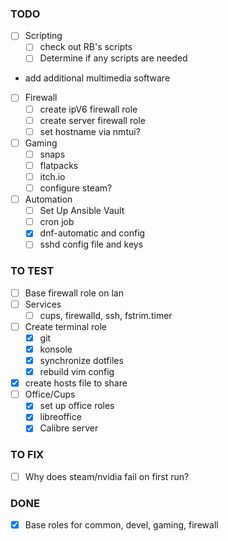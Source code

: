 ### TODO

 - [ ] Scripting
   - [ ] check out RB's scripts
   - [ ] Determine if any scripts are needed
 - add additional multimedia software
 - [ ] Firewall
   - [ ] create ipV6 firewall role
   - [ ] create server firewall role
   - [ ] set hostname via nmtui?
 - [ ] Gaming
   - [ ] snaps
   - [ ] flatpacks
   - [ ] itch.io
   - [ ] configure steam?
 - [ ] Automation
   - [ ] Set Up Ansible Vault
   - [ ] cron job
   - [x] dnf-automatic and config
   - [ ] sshd config file and keys

### TO TEST

 - [ ] Base firewall role on lan 
 - [ ] Services
   - [ ] cups, firewalld, ssh, fstrim.timer
 - [ ] Create terminal role
   - [x] git
   - [x] konsole
   - [x] synchronize dotfiles
   - [x] rebuild vim config
 - [x] create hosts file to share
 - [ ] Office/Cups
   - [x] set up office roles
   - [x] libreoffice
   - [x] Calibre server

### TO FIX

 - [ ] Why does steam/nvidia fail on first run?

### DONE

 - [x] Base roles for common, devel, gaming, firewall

